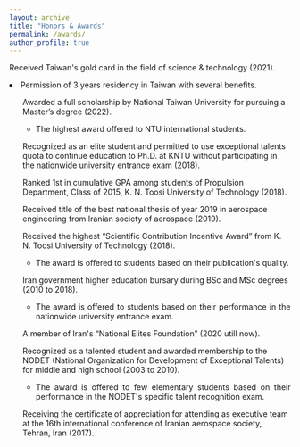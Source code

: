 ```yaml
---
layout: archive
title: "Honors & Awards"
permalink: /awards/
author_profile: true
---
```


<p>
  <i class="fas fa-medal" style="color:#FFD700;font-size:20px"></i> Received Taiwan's gold card in the field of science & technology (2021).
    
  <li> Permission of 3 years residency in Taiwan with several benefits.</li>

</p>
<ul>
  <i class="fas fa-medal" style="color:#FFD700;font-size:20px"></i> Awarded a full scholarship by National Taiwan University for pursuing a Master’s degree (2022).
<ul>
        <li align="justify"> The highest award offered to NTU international students.</li>
</ul>
</ul>  
<ul>
  <i class="fas fa-medal" style="color:#FFD700;font-size:20px"></i> Recognized as an elite student and permitted to use exceptional talents quota to continue education to Ph.D. at KNTU without participating in the nationwide university entrance exam (2018).
</ul>         
<ul>
  <i class="fas fa-medal" style="color:#FFD700;font-size:20px"></i> Ranked 1st in cumulative GPA among students of Propulsion Department, Class of 2015, K. N. Toosi University of Technology (2018).
</ul>
<ul>
  <i class="fas fa-medal" style="color:#FFD700;font-size:20px"></i> Received title of the best national thesis of year 2019 in aerospace engineering from Iranian society of aerospace (2019).
</ul>
<ul>
   <i class="fas fa-medal" style="color:#FFD700;font-size:20px"></i> Received the highest “Scientific Contribution Incentive Award” from K. N. Toosi University of Technology (2018).
<ul>
    <li align="justify"> The award is offered to students based on their publication's quality.</li>
  </ul>
  </ul>
 <ul>
 <i class="fas fa-medal" style="color:#FFD700;font-size:20px"></i> Iran government higher education bursary during BSc and MSc degrees (2010 to 2018).
 <ul>
    <li align="justify"> The award is offered to students based on their performance in the nationwide university entrance exam.</li>
  </ul>
  </ul>
  <ul>
 <i class="fas fa-medal" style="color:#FFD700;font-size:20px"></i> A member of Iran's “National Elites Foundation” (2020 utill now).
</ul>
<ul>
 <i class="fas fa-medal" style="color:#FFD700;font-size:20px"></i> Recognized as a talented student and awarded membership to the NODET (National Organization for Development of Exceptional Talents) for middle and high school (2003 to 2010).
<ul>
    <li align="justify"> The award is offered to few elementary students based on their performance in the NODET's specific talent recognition exam. </li>
  </ul>
  </ul>
  <ul>
  <i class="fas fa-medal" style="color:#FFD700;font-size:20px"></i> Receiving the certificate of appreciation for attending as executive team at the 16th international conference of Iranian aerospace society, Tehran, Iran (2017).
</ul>
